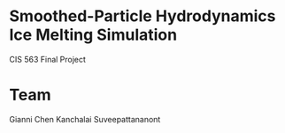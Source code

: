 # Smoothed-Particle Hydrodynamics Ice Melting Simulation
CIS 563 Final Project
# Team
Gianni Chen
Kanchalai Suveepattananont

